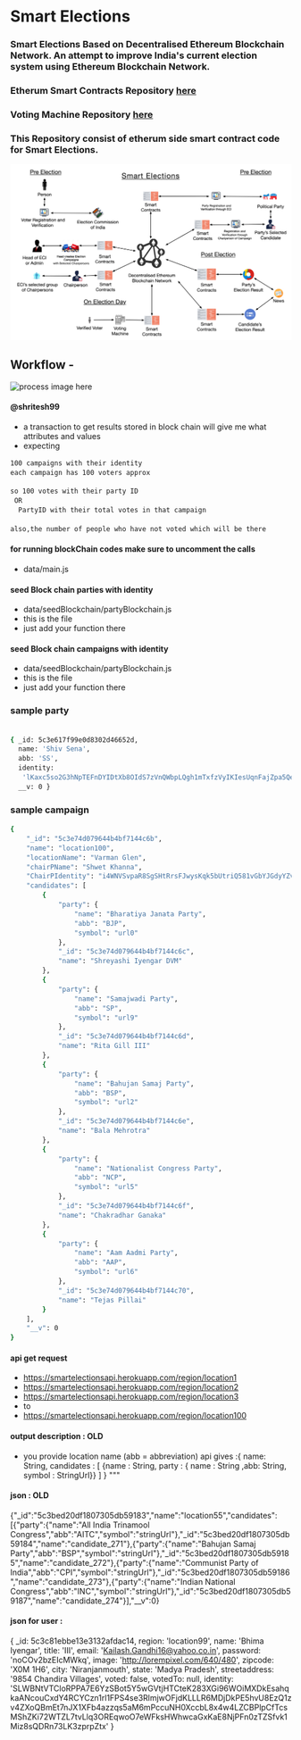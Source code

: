 # Smart Elections

### Smart Elections Based on Decentralised Ethereum Blockchain Network. An attempt to improve India's current election system using Ethereum Blockchain Network.

### Etherum Smart Contracts Repository [here](https://github.com/Shritesh99/Smart-Elections_Solidity)

### Voting Machine Repository [here](https://github.com/utkarshchandrakar/smart-elections)

### This Repository consist of etherum side smart contract code for Smart Elections.

<p align="center">
  <img src="https://github.com/Shritesh99/Smart-Elections_Solidity/blob/master/imgs/Canvas%205.jpg" />
</p>

## Workflow -
![process image here](public/process001.jpeg?raw=true "process of voting")

#### @shritesh99 
 - a transaction to get results stored in block chain will give me what attributes and values
 - expecting 
```sh
100 campaigns with their identity 
each campaign has 100 voters approx

so 100 votes with their party ID
 OR
  PartyID with their total votes in that campaign

also,the number of people who have not voted which will be there

```

#### for running blockChain codes make sure to uncomment the calls
 - data/main.js
#### seed Block chain parties with identity
 - data/seedBlockchain/partyBlockchain.js
 - this is the file
 - just add your function there
#### seed Block chain campaigns with identity
 - data/seedBlockchain/partyBlockchain.js
 - this is the file
 - just add your function there
### sample party
```sh

{ _id: 5c3e617f99e0d8302d46652d,
  name: 'Shiv Sena',
  abb: 'SS',
  identity:
   'lKaxc5so2G3hNpTEFnDYIDtXb8OIdS7zVnQWbpLQgh1mTxfzVyIKIesUqnFajZpa5QevLFCRfSrSqckqB5fwHfjXdp1XAxygCu1XflTMIBYWMQvHqryPPzStzFhQpUPXq6AAakbSXts1mZznvipRSRdscV4woAP2lYUoARqUHR9QJpECyfGaPZymejBrpIC1D8Z8Y1CEYHce9dLOpeZ8oJFueB3zcqej5zmuK1y877ATmg6WEOBH55Q7KqKCLDqD',
  __v: 0 }
```

### sample campaign
```sh
{
    "_id": "5c3e74d079644b4bf7144c6b",
    "name": "location100",
    "locationName": "Varman Glen",
    "chairPName": "Shwet Khanna",
    "ChairPIdentity": "i4WNVSvpaR8SgSHtRrsFJwysKqk5bUtriQ581vGbYJGdyYZvTAAbApBSCHDMfnpXj7SIWxcFvJzc0RhliOaxC4lVtDZENdCEo08PHOCxjtfdcUgUdxu0oZevz0tBdHpLeLJEJfSpZ61wOMgNmUwtFTz2B1lDVi4F5bmXblR3WGbjRR8meaqzldDlosCtMYMX7GRxtpZ4Dd7duGPKz7OwT8dO0kPJI4bioRwtwDK45GbXKAVY1Ysd5tIYbfz8Hon9",
    "candidates": [
        {
            "party": {
                "name": "Bharatiya Janata Party",
                "abb": "BJP",
                "symbol": "url0"
            },
            "_id": "5c3e74d079644b4bf7144c6c",
            "name": "Shreyashi Iyengar DVM"
        },
        {
            "party": {
                "name": "Samajwadi Party",
                "abb": "SP",
                "symbol": "url9"
            },
            "_id": "5c3e74d079644b4bf7144c6d",
            "name": "Rita Gill III"
        },
        {
            "party": {
                "name": "Bahujan Samaj Party",
                "abb": "BSP",
                "symbol": "url2"
            },
            "_id": "5c3e74d079644b4bf7144c6e",
            "name": "Bala Mehrotra"
        },
        {
            "party": {
                "name": "Nationalist Congress Party",
                "abb": "NCP",
                "symbol": "url5"
            },
            "_id": "5c3e74d079644b4bf7144c6f",
            "name": "Chakradhar Ganaka"
        },
        {
            "party": {
                "name": "Aam Aadmi Party",
                "abb": "AAP",
                "symbol": "url6"
            },
            "_id": "5c3e74d079644b4bf7144c70",
            "name": "Tejas Pillai"
        }
    ],
    "__v": 0
}

```



#### api get request 
- https://smartelectionsapi.herokuapp.com/region/location1
- https://smartelectionsapi.herokuapp.com/region/location2
- https://smartelectionsapi.herokuapp.com/region/location3
 - to
 - https://smartelectionsapi.herokuapp.com/region/location100



#### output description : OLD
- you provide location name 
(abb = abbreviation)
api gives   :{
    name:    String,
    candidates : [ {name : String, party : { name : String ,abb: String, symbol : StringUrl}} ]
    }
    """
#### json : OLD
{"_id":"5c3bed20df1807305db59183","name":"location55","candidates":[{"party":{"name":"All India Trinamool Congress","abb":"AITC","symbol":"stringUrl"},"_id":"5c3bed20df1807305db59184","name":"candidate_271"},{"party":{"name":"Bahujan Samaj Party","abb":"BSP","symbol":"stringUrl"},"_id":"5c3bed20df1807305db59185","name":"candidate_272"},{"party":{"name":"Communist Party of India","abb":"CPI","symbol":"stringUrl"},"_id":"5c3bed20df1807305db59186","name":"candidate_273"},{"party":{"name":"Indian National Congress","abb":"INC","symbol":"stringUrl"},"_id":"5c3bed20df1807305db59187","name":"candidate_274"}],"__v":0}

#### json for user :
{ _id: 5c3c81ebbe13e3132afdac14,
  region: 'location99',
  name: 'Bhima Iyengar',
  title: 'III',
  email: 'Kailash.Gandhi16@yahoo.co.in',
  password: 'noCOv2bzEIcMWkq',
  image: 'http://lorempixel.com/640/480',
  zipcode: 'X0M 1H6',
  city: 'Niranjanmouth',
  state: 'Madya Pradesh',
  streetaddress: '9854 Chandira Villages',
  voted: false,
  votedTo: null,
  identity:
   'SLWBNtVTCloRPPA7E6YzSBot5Y5wGVtjHTCteK283XGi96WOiMXDkEsahqkaANcouCxdY4RCYCzn1rl1FPS4se3RlmjwOFjdKLLLR6MDjDkPE5hvU8EzQ1zv4ZXoQBmEt7nJX1XFb4azzqs5aM6mPccuNH0XccbL8x4w4LZCBPlpCfTcsMShZKi72WTZL7tvLlq3OREqwoO7eWFksHWhwcaGxKaE8NjPFn0zTZSfvk1Miz8sQDRn73LK3zprpZtx' }
